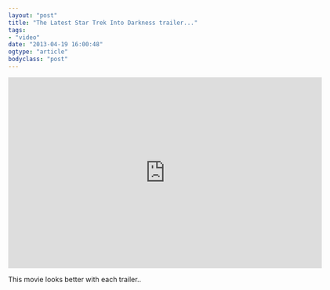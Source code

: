```yaml
---
layout: "post"
title: "The Latest Star Trek Into Darkness trailer..."
tags: 
- "video"
date: "2013-04-19 16:00:48"
ogtype: "article"
bodyclass: "post"
---
```


<span class="embed-youtube" style="text-align:center; display: block;"><iframe allowfullscreen="true" class="youtube-player" frameborder="0" height="390" src="http://www.youtube.com/embed/5ec_rPApKCA?version=3&rel=1&fs=1&showsearch=0&showinfo=1&iv_load_policy=1&wmode=transparent" type="text/html" width="640"></iframe></span>

This movie looks better with each trailer..
